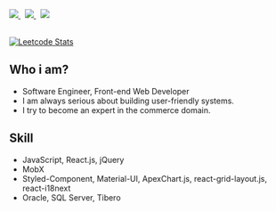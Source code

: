 <div>
    <a href="https://www.linkedin.com/in/donghyun-kim-521247235/">
        <img src="https://img.shields.io/badge/-LinkedIn-blue?style=flat-square&logo=Linkedin&logoColor=white&link=https://www.linkedin.com/in/%EB%8F%99%ED%98%84-%EA%B9%80-521247235/">
    </a>&nbsp;
    <a href="https://www.notion.so/jamesdonghyunkim/_DonghyunKim-bcc26f23239540a9b495996b55467e9f">
        <img src="http://img.shields.io/badge/-Notion-black?style=flat&logo=Notion&link=https://www.notion.so/jamesdonghyunkim/_DonghyunKim-bcc26f23239540a9b495996b55467e9f"/>
    </a>&nbsp;
    <a href="https://instagram.com">
        <img src="http://img.shields.io/badge/-Instagram-black?style=flat&logo=Instagram&link=https://instagram.com/">
    </a>
</div>
<br>

[![Leetcode Stats](https://leetcard.jacoblin.cool/li935)](https://leetcode.com/li935)

## Who i am?
 
- Software Engineer, Front-end Web Developer
- I am always serious about building user-friendly systems.
- I try to become an expert in the commerce domain.

## Skill

- JavaScript, React.js, jQuery
- MobX
- Styled-Component, Material-UI, ApexChart.js, react-grid-layout.js, react-i18next
- Oracle, SQL Server, Tibero
